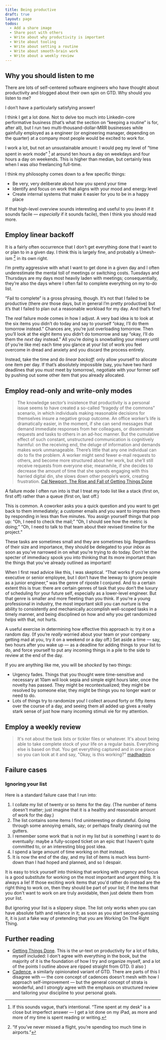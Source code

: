 ```yaml
---
title: Being productive
draft: true
layout: page
todos:
  - Add a share image
  - Share post with others
  - Write about why productivity is important
  - Write about tooling
  - Write about setting a routine
  - Write about smooth-brain work
  - Write about a weekly review
---
```


## Why you should listen to me

There are lots of self-centered software engineers who have thought about productivity and blogged about their own spin on GTD. Why should you listen to me?

I don’t have a particularly satisfying answer!

I think I get a lot done. Not to delve too much into Linkedin-core performative business (that’s what the section on “keeping a routine” is for, after all), but I run two multi-thousand-dollar-MRR businesses while gainfully employed as a engineer (or engineering manager, depending on the quarter) at a company most people would be excited to work for.

I work a lot, but not an unsustainable amount: I would peg my level of “time spent in work mode” [^2] at around ten hours a day on weekdays and four hours a day on weekends. This is higher than median, but certainly less when I was _also_ freelancing full-time.

I think my philosophy comes down to a few specific things:

- Be very, very deliberate about how you spend your time
- Identify and focus on work that aligns with your mood and energy level
- Create internal systems that make it easier for you to be in a happy place

If that high-level overview sounds interesting and useful to you (even if it sounds facile — _especially_ if it sounds facile), then I think you should read more.

## Employ linear backoff

It is a fairly often occurrence that I don’t get everything done that I want to or plan to in a given day. I think this is largely fine, and probably a Umesh-ism [^1] in its own right.

I’m pretty aggressive with what I want to get done in a given day and I often underestimate the mental toll of meetings or switching costs. Tuesdays and Thursdays are my days most heavily laden with meetings; consequentially, they’re also the days where I often fail to complete everything on my to-do list.

“Fail to complete” is a gross phrasing, though. It’s not that I failed to be productive (there _are_ those days, but in general I’m pretty productive) but it’s that I failed to plan out a reasonable workload for my day. And that’s fine!

The _real_ failure mode comes in how I adjust. A very bad idea is to look at the six items you didn’t do today and say to yourself “okay, I’ll do them tomorrow instead.” Chances are, you’re just overloading tomorrow. Then you’ll look at the eight items you didn’t do tomorrow and say “okay, I’ll do them the _next_ day instead.” All you’re doing is snowballing your misery until (if you’re like me) each time you glance at your list of work you feel overcome in dread and anxiety and you discard the process entirely.

Instead, take the time and do _linear backoff_: only allow yourself to allocate one item per day. If that’s absolutely impossible (say, you have two hard deadlines that you _must_ meet by tomorrow), negotiate with your former self by pushing out some other item that you already allocated.

## Employ read-only and write-only modes

> The knowledge sector’s insistence that productivity is a personal issue seems to have created a so-called “tragedy of the commons” scenario, in which individuals making reasonable decisions for themselves insure a negative group outcome. An office worker’s life is dramatically easier, in the moment, if she can send messages that demand immediate responses from her colleagues, or disseminate requests and tasks to others in an ad-hoc manner. But the cumulative effect of such constant, unstructured communication is cognitively harmful: on the receiving end, the deluge of information and demands makes work unmanageable. There’s little that any one individual can do to fix the problem. A worker might send fewer e-mail requests to others, and become more structured about her work, but she’ll still receive requests from everyone else; meanwhile, if she decides to decrease the amount of time that she spends engaging with this harried digital din, she slows down other people’s work, creating frustration.
> [Cal Newport, The Rise and Fall of Getting Things Done](https://www.newyorker.com/tech/annals-of-technology/the-rise-and-fall-of-getting-things-done)

A failure mode I often run into is that I treat my todo list like a stack (first on, first off) rather than a queue (first on, last off.)

This is common. A coworker asks you a quick question and you want to get back to them immediately; a customer emails and you want to impress them by responding in less than five minutes. You assign yourself things that pop up: “Oh, I need to check the mail;” “Oh, I should see how the metric is doing;” “Oh, I need to talk to that team about their revised timeline for the project.”

These tasks are sometimes small and they are sometimes big. Regardless of their size and importance, they should be delegated to your _inbox_ as soon as you’ve narrowed in on what you’re trying to do today. Don’t let the specter of immediacy spook you into thinking that its more important than the things that you’ve already outlined as important!

When I first read advice like this, I was skeptical. “That works if you’re some executive or senior employee, but I don’t have the leeway to ignore people as a junior engineer,” was the genre of riposte I conjured. And to a certain extent this is true: there are certain genres of task that you don’t the luxury of scheduling for your future self, especially as a lower-level engineer. But that genre is smaller and more fleeting than you think. If you’re a young professional in industry, the most important skill you can nurture is the ability to consistently and mechanically accomplish well-scoped tasks in a timely manner, and being disciplined on how and why you get randomized _helps_ with that, not hurts.

A useful exercise in determining how effective this approach is: try it on a random day. (If you’re _really_ worried about your team or your company getting mad at you, try it on a weekend or a day off.) Set aside a time — say, two hours after you wake up — as a deadline for adding things to your list to do, and force yourself to put any incoming things in a pile to the side to review at the end of the day.

If you are anything like me, you will be _shocked_ by two things:

- Urgency fades. Things that you thought were time-sensitive and necessary at 10am will look sepia and simple eight hours later, once the novelty has passed. They might be recontextualized; they might be resolved by someone else; they might be things you no longer want or need to do.
- Lots of things try to randomize you! I collect around forty or fifty items over the course of a day, and seeing them all added up gives a really stark sense of just how many incoming stimuli vie for my attention.

## Employ a weekly review

> It's not about the task lists or tickler files or whatever. It's about being able to take complete stock of your life on a regular basis. Everything else is based on that. You get everything captured and in one place so you can look at it and say, "Okay, is this working?" [madhadron](https://news.ycombinator.com/item?id=25134958)

## Failure cases

### Ignoring your list

Here is a standard failure case that I run into:

1. I collate my list of twenty or so items for the day. (The number of items doesn't matter; just imagine that it is a healthy and reasonable amount of work for the day.)
2. The list contains some items I find uninteresting or distateful. Going through some annoying emails, say; or perhaps finally cleaning out the gutters.
3. I remember some work that is not in my list but _is_ something I want to do eventually: maybe a fully-scoped ticket on an epic that I haven't quite committed to, or an interesting blog post idea.
4. I spend a large amount of time working on _that_ instead.
5. It is now the end of the day, and my list of items is much less burnt-down than I had hoped and planned, and so I despair.

It is easy to trick yourself into thinking that working with urgency and focus is a good substitute for working on the most important and urgent thing. It is always a lie! If those exciting work items that you'd rather do instead are the right thing to work on, then they should be part of your list; if the items that you don't want to work on are truly avoidable, then just delete them from your list.

But ignoring your list is a slippery slope. The list only works when you can have absolute faith and reliance in it; as soon as you start second-guessing it, it is just a fake way of pretending that you are Working On The Right Thing.

## Further reading

- [Getting Things Done](https://www.amazon.com/Getting-Things-Done-Stress-Free-Productivity/dp/0142000280). This is the ur-text on productivity for a lot of folks, myself included: I don't agree with everything in the book, but the majority of it is the foundation of how I try and organize myself, and a lot of the points I outline above are ripped straight from GTD. (I also )
- [Cadence](http://jetfuel.metalbat.com/blah/ftd.html), a similarly opinionated variant of GTD. There are parts of this I disagree with — the core concept of cadences doesn't mesh with how I approach self-improvement — but the general concept of strata is wonderful, and I _strongly_ agree with the emphasis on structured review and tailoring your discipline to your personal goals.

[^1]: “If you’ve never missed a flight, you’re spending too much time in airports.”
[^2]: If this sounds vague, that’s intentional. “Time spent at my desk” is a close but imperfect answer — I get a lot done on my iPad, as more and more of my time is spent reading or writing.
